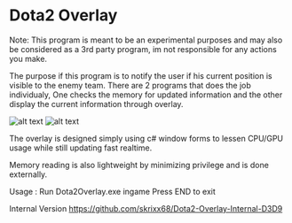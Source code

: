 # Dota2 Overlay
Note: This program is meant to be an experimental purposes and may also be considered as a 3rd party program, im not responsible for any actions you make.

The purpose if this program is to notify the user if his current position is visible to the enemy team.
There are 2 programs that does the job individualy, One checks the memory for updated information and the other display the current information through overlay.

![alt text](https://i.ibb.co/T8TFdsH/Screenshot-12.png)
![alt text](https://i.ibb.co/b2x1WW2/Screenshot-13.png)

The overlay is designed simply using c# window forms to lessen CPU/GPU usage while still updating fast realtime.

Memory reading is also lightweight by minimizing privilege and is done externally.

Usage :
Run Dota2Overlay.exe ingame
Press END to exit

Internal Version
https://github.com/skrixx68/Dota2-Overlay-Internal-D3D9
